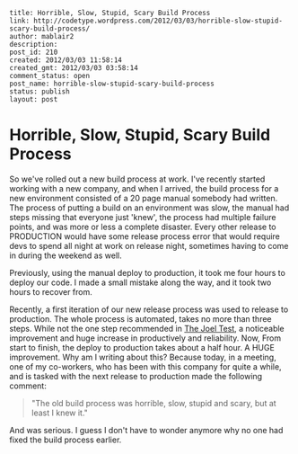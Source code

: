 ```
title: Horrible, Slow, Stupid, Scary Build Process
link: http://codetype.wordpress.com/2012/03/03/horrible-slow-stupid-scary-build-process/
author: mablair2
description: 
post_id: 210
created: 2012/03/03 11:58:14
created_gmt: 2012/03/03 03:58:14
comment_status: open
post_name: horrible-slow-stupid-scary-build-process
status: publish
layout: post
```

# Horrible, Slow, Stupid, Scary Build Process

So we've rolled out a new build process at work. I've recently started working with a new company, and when I arrived, the build process for a new environment consisted of a 20 page manual somebody had written. The process of putting a build on an environment was slow, the manual had steps missing that everyone just 'knew', the process had multiple failure points, and was more or less a complete disaster. Every other release to PRODUCTION would have some release process error that would require devs to spend all night at work on release night, sometimes having to come in during the weekend as well. 

Previously, using the manual deploy to production, it took me four hours to deploy our code. I made a small mistake along the way, and it took two hours to recover from. 

Recently, a first iteration of our new release process was used to release to production. The whole process is automated, takes no more than three steps. While not the one step recommended in [The Joel Test](http://www.joelonsoftware.com/articles/fog0000000043.html), a noticeable improvement and huge increase in productively and reliability. Now, From start to finish, the deploy to production takes about a half hour. A HUGE improvement. Why am I writing about this? Because today, in a meeting, one of my co-workers, who has been with this company for quite a while, and is tasked with the next release to production made the following comment: 

> "The old build process was horrible, slow, stupid and scary, but at least I knew it." 

And was serious. I guess I don't have to wonder anymore why no one had fixed the build process earlier.